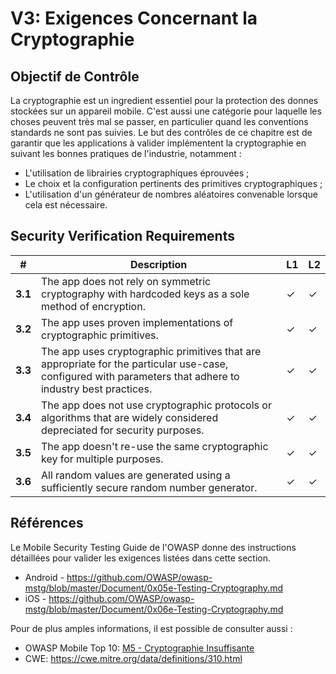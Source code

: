 # V3: Exigences Concernant la Cryptographie

## Objectif de Contrôle

La cryptographie est un ingredient essentiel pour la protection des donnes stockées sur un appareil mobile. C'est aussi une catégorie pour laquelle les choses peuvent très mal se passer, en particulier quand les conventions standards ne sont pas suivies. Le but des contrôles de ce chapitre est de garantir que les applications à valider implémentent la cryptographie en suivant les bonnes pratiques de l'industrie, notamment :

- L'utilisation de librairies cryptographiques éprouvées ;
- Le choix et la configuration pertinents des primitives cryptographiques ;
- L'utilisation d'un générateur de nombres aléatoires convenable lorsque cela est nécessaire.

## Security Verification Requirements

| # | Description | L1 | L2 |
| --- | --- | --- | --- |
| **3.1** | The app does not rely on symmetric cryptography with hardcoded keys as a sole method of encryption.| ✓ | ✓ |
| **3.2** | The app uses proven implementations of cryptographic primitives. | ✓ | ✓ |
| **3.3** | The app uses cryptographic primitives that are appropriate for the particular use-case, configured with parameters that adhere to industry best practices. | ✓ | ✓|
| **3.4** | The app does not use cryptographic protocols or algorithms that are widely considered depreciated for security purposes. | ✓ | ✓|
| **3.5** | The app doesn't re-use the same cryptographic key for multiple purposes. | ✓ | ✓ |
| **3.6** | All random values are generated using a sufficiently secure random number generator. | ✓ | ✓ |

## Références

Le Mobile Security Testing Guide de l'OWASP donne des instructions détaillées pour valider les exigences listées dans cette section.

- Android - https://github.com/OWASP/owasp-mstg/blob/master/Document/0x05e-Testing-Cryptography.md
- iOS - https://github.com/OWASP/owasp-mstg/blob/master/Document/0x06e-Testing-Cryptography.md

Pour de plus amples informations, il est possible de consulter aussi :

- OWASP Mobile Top 10: [M5 - Cryptographie Insuffisante](https://www.owasp.org/index.php/Mobile_Top_10_2016-M5-Insufficient_Cryptography)
- CWE: https://cwe.mitre.org/data/definitions/310.html
